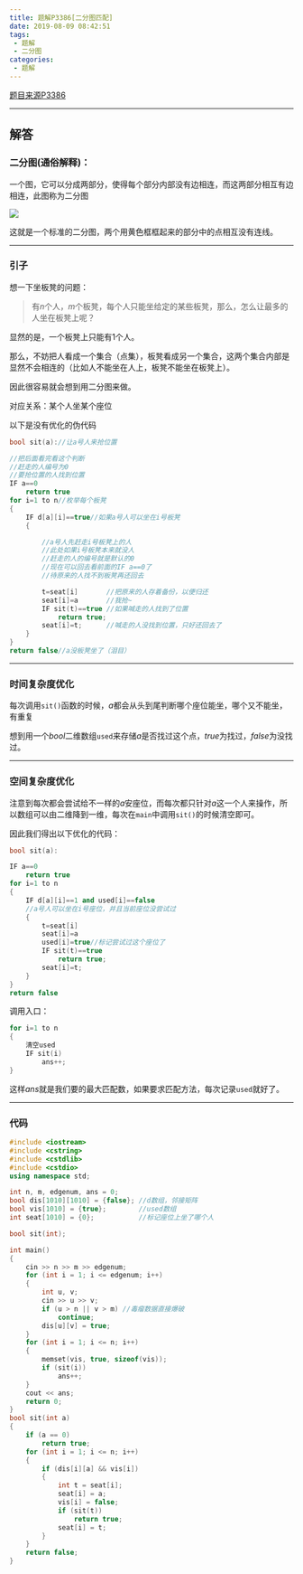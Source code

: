 ```yaml
---
title: 题解P3386[二分图匹配]
date: 2019-08-09 08:42:51
tags:
 - 题解
 - 二分图
categories:
 - 题解
---
```


<a href="https://www.luogu.com.cn/problemnew/show/P3386" class="LinkCard">题目来源P3386</a>

<!-- more -->

---
## 解答

### 二分图(通俗解释)：

一个图，它可以分成两部分，使得每个部分内部没有边相连，而这两部分相互有边相连，此图称为二分图

![](/image/solution-p3386-pic1.png)

这就是一个标准的二分图，两个用黄色框框起来的部分中的点相互没有连线。

---
### 引子

想一下坐板凳的问题：

>有$n$个人，$m$个板凳，每个人只能坐给定的某些板凳，那么，怎么让最多的人坐在板凳上呢？

显然的是，一个板凳上只能有$1$个人。

那么，不妨把人看成一个集合（点集），板凳看成另一个集合，这两个集合内部是显然不会相连的（比如人不能坐在人上，板凳不能坐在板凳上）。

因此很容易就会想到用二分图来做。

对应关系：某个人坐某个座位 

以下是没有优化的伪代码

```cpp
bool sit(a)://让a号人来抢位置

//把后面看完看这个判断
//赶走的人编号为0
//要抢位置的人找到位置
IF a==0
    return true
for i=1 to n//枚举每个板凳
{
    IF d[a][i]==true//如果a号人可以坐在i号板凳
    {

        //a号人先赶走i号板凳上的人
        //此处如果i号板凳本来就没人
        //赶走的人的编号就是默认的0
        //现在可以回去看前面的IF a==0了
        //待原来的人找不到板凳再还回去

        t=seat[i]       //把原来的人存着备份，以便归还
        seat[i]=a       //我抢~
        IF sit(t)==true //如果喊走的人找到了位置
            return true;
        seat[i]=t;      //喊走的人没找到位置，只好还回去了
    }
}
return false//a没板凳坐了（泪目）
```

---
### 时间复杂度优化

每次调用`sit()`函数的时候，$a$都会从头到尾判断哪个座位能坐，哪个又不能坐，有重复

想到用一个$bool$二维数组`used`来存储$a$是否找过这个点，$true$为找过，$false$为没找过。

---
### 空间复杂度优化

注意到每次都会尝试给不一样的$a$安座位，而每次都只针对$a$这一个人来操作，所以数组可以由二维降到一维，每次在`main`中调用`sit()`的时候清空即可。

因此我们得出以下优化的代码：

```cpp
bool sit(a):

IF a==0
    return true
for i=1 to n
{
    IF d[a][i]==1 and used[i]==false
    //a号人可以坐在i号座位，并且当前座位没尝试过
    {
        t=seat[i]
        seat[i]=a
        used[i]=true//标记尝试过这个座位了
        IF sit(t)==true
            return true;
        seat[i]=t;
    }
}
return false
```

调用入口：

```cpp
for i=1 to n
{
    清空used
    IF sit(i)
        ans++;
}
```

这样$ans$就是我们要的最大匹配数，如果要求匹配方法，每次记录`used`就好了。

---
### 代码

```cpp
#include <iostream>
#include <cstring>
#include <cstdlib>
#include <cstdio>
using namespace std;

int n, m, edgenum, ans = 0;
bool dis[1010][1010] = {false}; //d数组，邻接矩阵
bool vis[1010] = {true};        //used数组
int seat[1010] = {0};           //标记座位上坐了哪个人

bool sit(int);

int main()
{
    cin >> n >> m >> edgenum;
    for (int i = 1; i <= edgenum; i++)
    {
        int u, v;
        cin >> u >> v;
        if (u > n || v > m) //毒瘤数据直接爆破
            continue;
        dis[u][v] = true;
    }
    for (int i = 1; i <= n; i++)
    {
        memset(vis, true, sizeof(vis));
        if (sit(i))
            ans++;
    }
    cout << ans;
    return 0;
}
bool sit(int a)
{
    if (a == 0)
        return true;
    for (int i = 1; i <= n; i++)
    {
        if (dis[i][a] && vis[i])
        {
            int t = seat[i];
            seat[i] = a;
            vis[i] = false;
            if (sit(t))
                return true;
            seat[i] = t;
        }
    }
    return false;
}
```